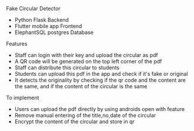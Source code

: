 Fake Circular Detector

* Python Flask Backend
* Flutter mobile app Frontend
* ElephantSQL postgres Database

Features

* Staff can login with their key and upload the circular as pdf
* A QR code will be generated on the top left corner of the pdf
* Staff can distribute this circular to students
* Students can upload this pdf in the app and check if it's fake or original
* It detects the originality by checking if the qr code and the content are the same, and if the content of the circular is the same 
  
To implement

* Users can upload the pdf directly by using androids open with feature
* Remove manual entering of the title,no,date of the circular
* Encrypt the content of the circular and store in qr
